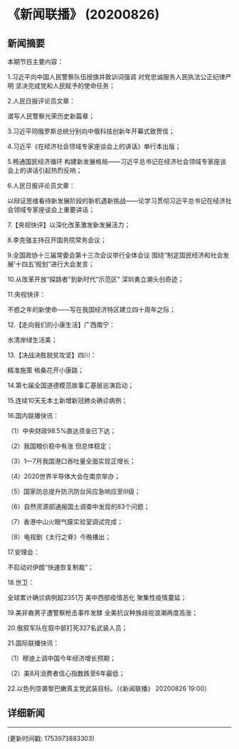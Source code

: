 # 《新闻联播》 (20200826)

## 新闻摘要

本期节目主要内容：

1.习近平向中国人民警察队伍授旗并致训词强调 对党忠诚服务人民执法公正纪律严明 坚决完成党和人民赋予的使命任务；

2.人民日报评论员文章：

谱写人民警察光荣历史新篇章；

3.习近平同俄罗斯总统分别向中俄科技创新年开幕式致贺信；

4.习近平《在经济社会领域专家座谈会上的讲话》单行本出版；

5.畅通国民经济循环 构建新发展格局——习近平总书记在经济社会领域专家座谈会上的讲话引起热烈反响；

6.人民日报评论员文章：

以辩证思维看待新发展阶段的新机遇新挑战——论学习贯彻习近平总书记在经济社会领域专家座谈会上重要讲话；

7.【央视快评】以深化改革激发新发展活力；

8.李克强主持召开国务院常务会议；

9.全国政协十三届常委会第十三次会议举行全体会议 围绕“制定国民经济和社会发展‘十四五’规划”进行大会发言；

10.从改革开放“探路者”到新时代“示范区” 深圳勇立潮头创奇迹；

11.央视快评：

不惑之年的新使命——写在我国经济特区建立四十周年之际；

12.【走向我们的小康生活】广西南宁：

水清岸绿生活美；

13.【决战决胜脱贫攻坚】四川：

精准施策 格桑花开小康路；

14.第七届全国道德模范故事汇基层巡演启动；

15.连续10天无本土新增新冠肺炎确诊病例；

16.国内联播快讯：

（1）中央财政98.5%直达资金已下达；

（2）我国粮价稳中有涨 但总体稳定；

（3）1—7月我国港口吞吐量全面实现正增长；

（4）2020世界半导体大会在南京举办；

（5）国家防总提升防汛防台风应急响应至Ⅲ级；

（6）自然资源部通报国土调查中发现的83个问题；

（7）香港中山火眼气膜实验室调试完成；

（8）电视剧《太行之脊》今晚播出；

17.安理会：

不启动对伊朗“快速恢复制裁”；

18.世卫：

全球累计确诊病例超2351万 美中西部疫情恶化 聚集性疫情蔓延；

19.美非裔男子遭警察枪击事件发酵 全美抗议种族歧视浪潮再度高涨；

20.俄叙军队在叙中部打死327名武装人员；

21.国际联播快讯：

（1）穆迪上调中国今年经济增长预期；

（2）美8月消费者信心指数跌至6年最低；

22.以色列空袭黎巴嫩真主党武装目标。（《新闻联播》 20200826 19:00）

## 详细新闻

---

(更新时间戳: 1753973883303)

